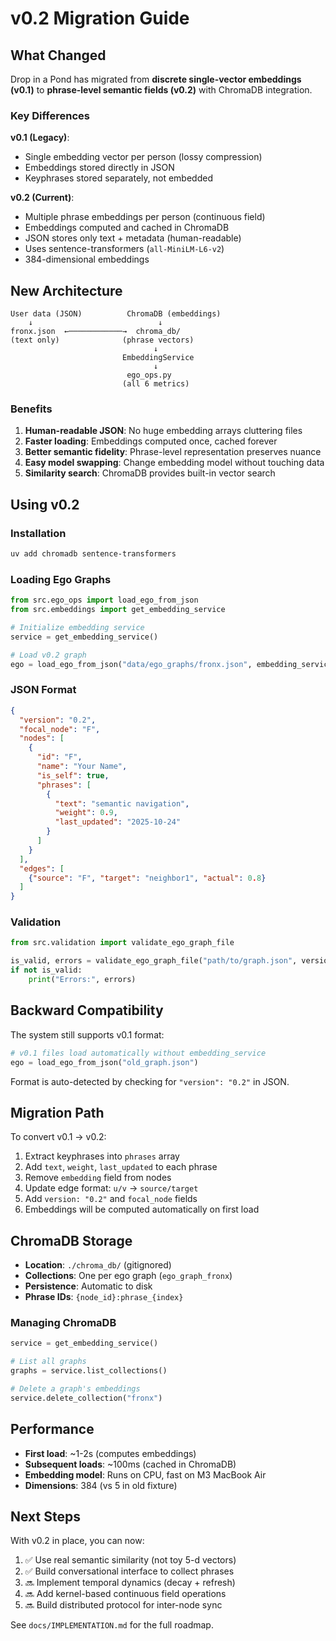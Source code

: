# v0.2 Migration Guide

## What Changed

Drop in a Pond has migrated from **discrete single-vector embeddings (v0.1)** to **phrase-level semantic fields (v0.2)** with ChromaDB integration.

### Key Differences

**v0.1 (Legacy)**:
- Single embedding vector per person (lossy compression)
- Embeddings stored directly in JSON
- Keyphrases stored separately, not embedded

**v0.2 (Current)**:
- Multiple phrase embeddings per person (continuous field)
- Embeddings computed and cached in ChromaDB
- JSON stores only text + metadata (human-readable)
- Uses sentence-transformers (`all-MiniLM-L6-v2`)
- 384-dimensional embeddings

## New Architecture

```
User data (JSON)          ChromaDB (embeddings)
    ↓                            ↓
fronx.json  ←────────────→  chroma_db/
(text only)              (phrase vectors)
                                ↓
                         EmbeddingService
                                ↓
                          ego_ops.py
                         (all 6 metrics)
```

### Benefits

1. **Human-readable JSON**: No huge embedding arrays cluttering files
2. **Faster loading**: Embeddings computed once, cached forever
3. **Better semantic fidelity**: Phrase-level representation preserves nuance
4. **Easy model swapping**: Change embedding model without touching data
5. **Similarity search**: ChromaDB provides built-in vector search

## Using v0.2

### Installation

```bash
uv add chromadb sentence-transformers
```

### Loading Ego Graphs

```python
from src.ego_ops import load_ego_from_json
from src.embeddings import get_embedding_service

# Initialize embedding service
service = get_embedding_service()

# Load v0.2 graph
ego = load_ego_from_json("data/ego_graphs/fronx.json", embedding_service=service)
```

### JSON Format

```json
{
  "version": "0.2",
  "focal_node": "F",
  "nodes": [
    {
      "id": "F",
      "name": "Your Name",
      "is_self": true,
      "phrases": [
        {
          "text": "semantic navigation",
          "weight": 0.9,
          "last_updated": "2025-10-24"
        }
      ]
    }
  ],
  "edges": [
    {"source": "F", "target": "neighbor1", "actual": 0.8}
  ]
}
```

### Validation

```python
from src.validation import validate_ego_graph_file

is_valid, errors = validate_ego_graph_file("path/to/graph.json", version="0.2")
if not is_valid:
    print("Errors:", errors)
```

## Backward Compatibility

The system still supports v0.1 format:

```python
# v0.1 files load automatically without embedding_service
ego = load_ego_from_json("old_graph.json")
```

Format is auto-detected by checking for `"version": "0.2"` in JSON.

## Migration Path

To convert v0.1 → v0.2:

1. Extract keyphrases into `phrases` array
2. Add `text`, `weight`, `last_updated` to each phrase
3. Remove `embedding` field from nodes
4. Update edge format: `u/v` → `source/target`
5. Add `version: "0.2"` and `focal_node` fields
6. Embeddings will be computed automatically on first load

## ChromaDB Storage

- **Location**: `./chroma_db/` (gitignored)
- **Collections**: One per ego graph (`ego_graph_fronx`)
- **Persistence**: Automatic to disk
- **Phrase IDs**: `{node_id}:phrase_{index}`

### Managing ChromaDB

```python
service = get_embedding_service()

# List all graphs
graphs = service.list_collections()

# Delete a graph's embeddings
service.delete_collection("fronx")
```

## Performance

- **First load**: ~1-2s (computes embeddings)
- **Subsequent loads**: ~100ms (cached in ChromaDB)
- **Embedding model**: Runs on CPU, fast on M3 MacBook Air
- **Dimensions**: 384 (vs 5 in old fixture)

## Next Steps

With v0.2 in place, you can now:

1. ✅ Use real semantic similarity (not toy 5-d vectors)
2. ✅ Build conversational interface to collect phrases
3. 🔜 Implement temporal dynamics (decay + refresh)
4. 🔜 Add kernel-based continuous field operations
5. 🔜 Build distributed protocol for inter-node sync

See `docs/IMPLEMENTATION.md` for the full roadmap.
